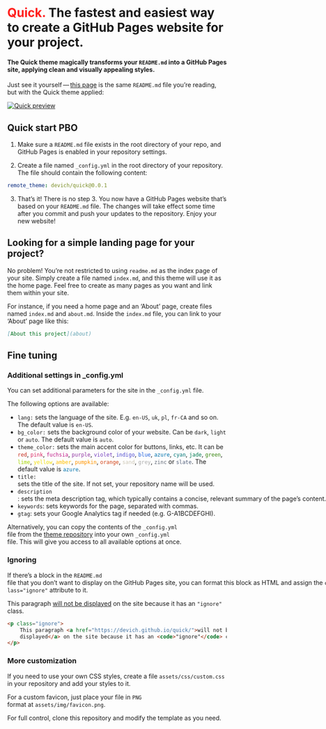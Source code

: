 # <span style="color: #ff201e">Quick.</span> The fastest and easiest way to&nbsp;create a&nbsp;GitHub Pages website for your project.
#### The Quick theme magically transforms your `README.md` into a GitHub Pages site, applying clean and visually appealing styles.

<p class="ignore">Just see it yourself&thinsp;—&thinsp;<a href="https://devich.github.io/quick/">this page</a> is the same <code>README.md</code> file you’re reading, but with the Quick theme applied:</p>

<a class="ignore" href="https://devich.github.io/quick/"><img src="assets/img/preview.png" alt="Quick preview"></a>

## Quick start PBO

1. Make sure a `README.md` file exists in the root directory of your repo, and GitHub Pages is enabled in your repository settings.

2. Create a file named `_config.yml` in the root directory of your repository. The file should contain the following content:
```yaml
remote_theme: devich/quick@0.0.1
```

3. That’s it! There is no step 3. You now have a GitHub Pages website that’s based on your `README.md` file. The changes will take effect some time after you commit and push your updates to the repository. Enjoy your new website!


## Looking for a simple landing page for your project? 

No problem! You’re not restricted to using `readme.md` as the index page of your site. Simply create a file named `index.md`, and this theme will use it as the home page. Feel free to create as many pages as you want and link them within your site.

For instance, if you need a home page and an ‘About’ page, create files named `index.md` and `about.md`. Inside the `index.md` file, you can link to your ‘About’ page like this:

```md
[About this project](about)
```


## Fine tuning
### Additional settings in _config.yml

You can set additional parameters for the site in the `_config.yml` file.

The following options are available:

- `lang:` sets the language of the site. E.g. `en-US`, `uk`, `pl`, `fr-CA` and so on. The default value is `en-US`.
- `bg_color:` sets the background color of your website. Can be `dark`, `light` or `auto`. The default value is `auto`.
- `theme_color:` sets the main accent color for buttons, links, etc. It can be <nobr><code class="highlighter-rouge" style="color:#c52f21">red</code>,</nobr> <nobr><code class="highlighter-rouge" style="color:#d92662">pink</code>,</nobr> <nobr><code class="highlighter-rouge" style="color:#c0208a">fuchsia</code>,</nobr> <nobr><code class="highlighter-rouge" style="color:#9136a3">purple</code>,</nobr> <nobr><code class="highlighter-rouge" style="color:#7540be">violet</code>,</nobr> <nobr><code class="highlighter-rouge" style="color:#524ed1">indigo</code>,</nobr> <nobr><code class="highlighter-rouge" style="color:#2060de">blue</code>,</nobr> <nobr><code class="highlighter-rouge" style="color:#0172ac">azure</code>,</nobr> <nobr><code class="highlighter-rouge" style="color:#047878">cyan</code>,</nobr> <nobr><code class="highlighter-rouge" style="color:#007a50">jade</code>,</nobr> <nobr><code class="highlighter-rouge" style="color:#398712">green</code>,</nobr> <nobr><code class="highlighter-rouge" style="color:#a5d601">lime</code>,</nobr> <nobr><code class="highlighter-rouge" style="color:#f2df0d">yellow</code>,</nobr> <nobr><code class="highlighter-rouge" style="color:#ffbf00">amber</code>,</nobr> <nobr><code class="highlighter-rouge" style="color:#ff9500">pumpkin</code>,</nobr> <nobr><code class="highlighter-rouge" style="color:#d24317">orange</code>,</nobr> <nobr><code class="highlighter-rouge" style="color:#ccc6b4">sand</code>,</nobr> <nobr><code class="highlighter-rouge" style="color:#ababab">grey</code>,</nobr> <nobr><code class="highlighter-rouge" style="color:#646b79">zinc</code> or <nobr><code class="highlighter-rouge" style="color:#525f7a">slate</code>.</nobr> The default value is <nobr><code class="highlighter-rouge" style="color:#0172ac">azure</code>.
- `title:` sets the title of the site. If not set, your repository name will be used.
- `description`: sets the meta description tag, which typically contains a concise, relevant summary of the page’s content.
- `keywords`: sets keywords for the page, separated with commas.
- `gtag`: sets your Google Analytics tag if needed (e.g. G-A1BCDEFGHI).

Alternatively, you can copy the contents of the `_config.yml` file from the [theme repository](https://github.com/devich/quick/blob/main/_config.yml) into your own `_config.yml` file. This will give you access to all available options at once.



### Ignoring

If there’s a block in the `README.md` file that you don’t want to display on the GitHub Pages site, you can format this block as HTML and assign the `class="ignore"` attribute to it.

<p class="ignore">
    This paragraph <a href="https://devich.github.io/quick/">will not be displayed</a>
    on the site because it has an <code>"ignore"</code> class.
</p>

```html
<p class="ignore">
    This paragraph <a href="https://devich.github.io/quick/">will not be
    displayed</a> on the site because it has an <code>"ignore"</code> class.
</p>
```


### More customization

If you need to use your own CSS styles, create a file `assets/css/custom.css` in your repository and add your styles to it.

For a custom favicon, just place your file in `PNG` format at `assets/img/favicon.png`.

For full control, clone this repository and modify the template as you need.